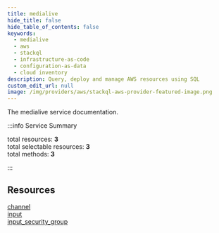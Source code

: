 ```yaml
---
title: medialive
hide_title: false
hide_table_of_contents: false
keywords:
  - medialive
  - aws
  - stackql
  - infrastructure-as-code
  - configuration-as-data
  - cloud inventory
description: Query, deploy and manage AWS resources using SQL
custom_edit_url: null
image: /img/providers/aws/stackql-aws-provider-featured-image.png
---
```


The medialive service documentation.

:::info Service Summary

<div class="row">
<div class="providerDocColumn">
<span>total resources:&nbsp;<b>3</b></span><br />
<span>total selectable resources:&nbsp;<b>3</b></span><br />
<span>total methods:&nbsp;<b>3</b></span><br />
</div>
</div>

:::

## Resources
<div class="row">
<div class="providerDocColumn">
<a href="/providers/aws/medialive/channel/">channel</a><br />
<a href="/providers/aws/medialive/input/">input</a>
</div>
<div class="providerDocColumn">
<a href="/providers/aws/medialive/input_security_group/">input_security_group</a>
</div>
</div>